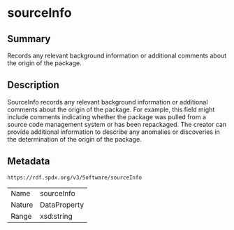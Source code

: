<!-- Automatically generated by spec-parser v2.0.0 on 2024-01-12T14:00:21.817658+00:00 -->
<!-- SPDX-License-Identifier: Community-Spec-1.0 -->

# sourceInfo

## Summary

Records any relevant background information or additional comments
about the origin of the package.


## Description

SourceInfo records any relevant background information or additional comments
about the origin of the package. For example, this field might include comments 
indicating whether the package was pulled from a source code management system 
or has been repackaged. The creator can provide additional information to describe
any anomalies or discoveries in the determination of the origin of the package.


## Metadata

`https://rdf.spdx.org/v3/Software/sourceInfo`


| | |
|---|---|
| Name | sourceInfo |
| Nature | DataProperty |
| Range | xsd:string |





